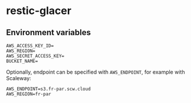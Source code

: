 # restic-glacer

## Environment variables
```
AWS_ACCESS_KEY_ID=
AWS_REGION=
AWS_SECRET_ACCESS_KEY=
BUCKET_NAME=
```
Optionally, endpoint can be specified with `AWS_ENDPOINT`, for example with Scaleway:
```
AWS_ENDPOINT=s3.fr-par.scw.cloud
AWS_REGION=fr-par
```